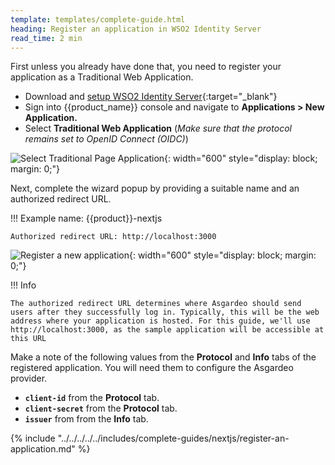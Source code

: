 ```yaml
---
template: templates/complete-guide.html
heading: Register an application in WSO2 Identity Server
read_time: 2 min
---
```


First unless you already have done that, you need to register your application as a Traditional Web Application.

* Download and [setup WSO2 Identity Server](https://is.docs.wso2.com/en/latest/get-started/quick-set-up/){:target="_blank"}
* Sign into {{product_name}} console and navigate to **Applications > New Application.**
* Select **Traditional Web Application** (*Make sure that the protocol remains set to OpenID Connect (OIDC)*)

![Select Traditional Page Application]({{base_path}}/assets/img/complete-guides/nextjs/image1.png){: width="600" style="display: block; margin: 0;"}  
  
Next, complete the wizard popup by providing a suitable name and an authorized redirect URL.

!!! Example
    name: {{product}}-nextjs

    Authorized redirect URL: http://localhost:3000

![Register a new application]({{base_path}}/assets/img/complete-guides/nextjs/image2.png){: width="600" style="display: block; margin: 0;"}

!!! Info

    The authorized redirect URL determines where Asgardeo should send users after they successfully log in. Typically, this will be the web address where your application is hosted. For this guide, we'll use http://localhost:3000, as the sample application will be accessible at this URL

Make a note of the following values from the **Protocol** and **Info** tabs of the registered application. You will need them to configure the Asgardeo provider.

* **`client-id`** from the **Protocol** tab.
* **`client-secret`** from the **Protocol** tab.
* **`issuer`** from from the **Info** tab.

{% include "../../../../../includes/complete-guides/nextjs/register-an-application.md" %}
